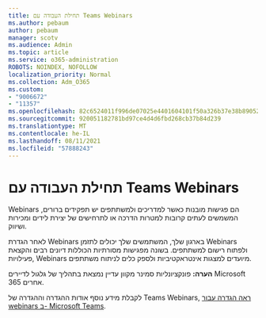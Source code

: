 ```yaml
---
title: תחילת העבודה עם Teams Webinars
ms.author: pebaum
author: pebaum
manager: scotv
ms.audience: Admin
ms.topic: article
ms.service: o365-administration
ROBOTS: NOINDEX, NOFOLLOW
localization_priority: Normal
ms.collection: Adm_O365
ms.custom:
- "9006672"
- "11357"
ms.openlocfilehash: 82c6524011f996de07025e4401604101f50a326b37e38b890524626325a01aaf
ms.sourcegitcommit: 920051182781bd97ce4d4d6fbd268cb37b84d239
ms.translationtype: MT
ms.contentlocale: he-IL
ms.lasthandoff: 08/11/2021
ms.locfileid: "57888243"
---
```

# <a name="getting-started-with-teams-webinars"></a>תחילת העבודה עם Teams Webinars

Webinars הם פגישות מובנות כאשר למדריכים ולמשתתפים יש תפקידים ברורים, המשמשים לעתים קרובות למטרות הדרכה או לתרחישים של יצירת לידים ומכירות ושיווק.

לאחר הגדרת Webinars בארגון שלך, המשתמשים שלך יכולים לתזמן Webinars ולפתוח רישום למשתתפים. בשונה מפגישות מסורתיות הכוללות דיונים רבים והקצאת פעילויות, Webinars מיועדים למצגות אינטראקטיביות ולספק כלים לניתוח משתתפים.

**הערה:** פונקציונליות סמינר מקוון עדיין נמצאת בתהליך של גלגול לדיירים Microsoft 365 אחרים. 

לקבלת מידע נוסף אודות ההגדרה וההגדרה של Teams Webinars, [ראה הגדרה עבור webinars ב- Microsoft Teams](https://docs.microsoft.com/microsoftteams/set-up-webinars).